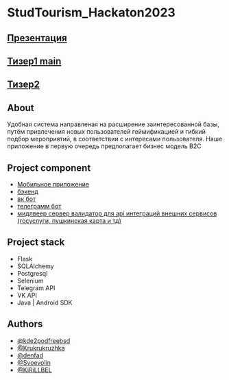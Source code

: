 # StudTourism_Hackaton2023

## [Презентация](https://docs.google.com/presentation/d/1nCBGMTsXPIGvK8M2AzTh1EEaJHaKE3MMFxRNaCAmfIQ/edit?usp=sharing)
## [Тизер1 main](https://youtu.be/sRy2b7BDcP0)
## [Тизер2](https://youtu.be/Xa4dWS8vkjM)

## About

Удобная система направленая на расширение заинтересованной базы, путём привлечения новых пользователей геймификацией и гибкий подбор мероприятий, в соответствии с интересами пользователя.
Наше приложение в первую очередь предполагает бизнес модель B2C

## Project component

* [Мобильное приложение](/StudTurism)
* [бэкенд](/server)
* [вк бот](/vk)
* [телеграмм бот](/telegram_bot)
* [мидлвеер сервер валидатор для api интеграций внешних сервисов (госуслуги, пушкинская карта и тд)](/parser)

## Project stack

* Flask
* SQLAlchemy
* Postgresql
* Selenium
* Telegram API
* VK API
* Java | Android SDK 

## Authors

* [@kde2podfreebsd](https://github.com/kde2podfreebsd)
* [@Krukrukruzhka](https://github.com/Krukrukruzhka)
* [@denfad](https://github.com/denfad)
* [@Svoevolin](https://github.com/Svoevolin)
* [@KiRiLLBEL](https://github.com/KiRiLLBEL)
